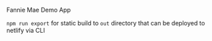 Fannie Mae Demo App

`npm run export` for static build to `out` directory that can be deployed to netlify via CLI
